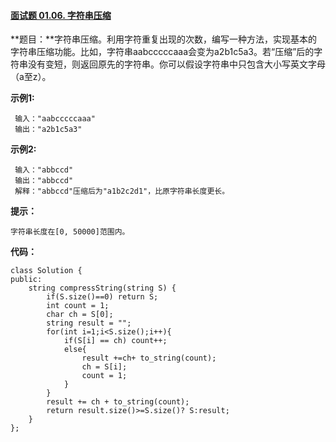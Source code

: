 #### [面试题 01.06. 字符串压缩](https://leetcode-cn.com/problems/compress-string-lcci/)

**题目：**字符串压缩。利用字符重复出现的次数，编写一种方法，实现基本的字符串压缩功能。比如，字符串aabcccccaaa会变为a2b1c5a3。若“压缩”后的字符串没有变短，则返回原先的字符串。你可以假设字符串中只包含大小写英文字母（a至z）。

**示例1:**

```
 输入："aabcccccaaa"
 输出："a2b1c5a3"
```

**示例2:**

```
 输入："abbccd"
 输出："abbccd"
 解释："abbccd"压缩后为"a1b2c2d1"，比原字符串长度更长。
```

**提示：**

```
字符串长度在[0, 50000]范围内。
```

**代码：**

```
class Solution {
public:
    string compressString(string S) {
        if(S.size()==0) return S;
        int count = 1;
        char ch = S[0];
        string result = "";
        for(int i=1;i<S.size();i++){
            if(S[i] == ch) count++;
            else{
                result +=ch+ to_string(count);
                ch = S[i];
                count = 1;
            }
        }
        result += ch + to_string(count);
        return result.size()>=S.size()? S:result;
    }
};
```

